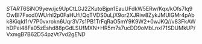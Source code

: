 $START$6SiNO9yew/jc9UpCtLGJ2ZKutoBjpn1EauUFdkW5ERw/Kqx/kOfs7Iq9OwBl7Fxod0WUrhl2p0FaHUfi/QqTVDS0uLjX9or2XJRiw8ZykJMUlGMr4pAbk8KiqId1rV7P0vxrokn6Uqr3V7s1PB1TrFqRaO5mY9K9W2+0wJKQ//v83FkAWhDPei48Fa05zEshd88pGdLSUfMXN+HR5m7s7ucDD9oMbLnxl71SDUMkUP/VxmgB7B62D54pzVt7vd2g$END$